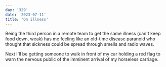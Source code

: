 ```yaml
---
day: '329'
date: '2023-07-11'
title: 'On illness'
---
```


Being the third person in a remote team to get the same illness (can't keep food down, weak) has me feeling like an old-time disease paranoid who thought that sickness could be spread through smells and radio waves.

Next I'll be getting someone to walk in front of my car holding a red flag to warn the nervous public of the imminent arrival of my horseless carriage.
